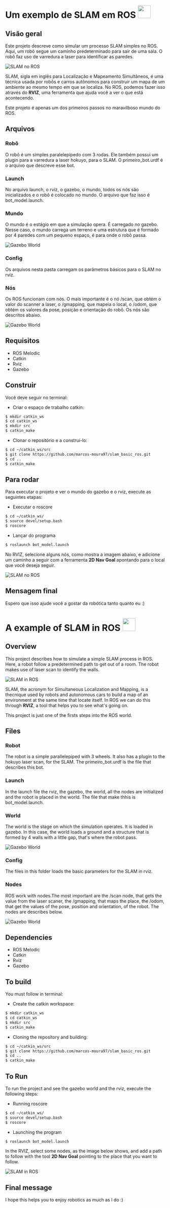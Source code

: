 # Um exemplo de SLAM em ROS <img src="https://encrypted-tbn0.gstatic.com/images?q=tbn%3AANd9GcQdgBEX9U3kDSvXtCVyDqfA1uIlomS8rwJQCw&usqp=CAU" width="40" />

## Visão geral

Este projeto descreve como simular um processo SLAM simples no ROS. Aqui, um robô segue um caminho predeterminado para sair de uma sala.
O robô faz uso de varredura a laser para identificar as paredes.

![SLAM no ROS](/slam_basic/rvi2.png "rvi2")

SLAM, sigla em inglês para Localização e Mapeamento Simultâneos, é uma técnica usada por robôs e carros autônomos para construir um mapa de um
ambiente ao mesmo tempo em que se localiza. No ROS, podemos fazer isso através do **RVIZ**, uma ferramenta que ajuda você a ver o que está acontecendo.

Este projeto é apenas um dos primeiros passos no maravilboso mundo do ROS.

## Arquivos

### Robô

O robô é um simples paralelepípedo com 3 rodas. Ele também possui um plugin para a varredura a laser hokuyo, para o SLAM. O primeiro_bot.urdf
é o arquivo que descreve esse bot.

### Launch

No arquivo launch, o rviz, o gazebo, o mundo, todos os nós são inicializados e o robô é colocado no mundo.
O arquivo que faz isso é bot_model.launch.

### Mundo

O mundo é o estágio em que a simulação opera. É carregado no gazebo. Nesse caso, o mundo carrega um terreno e uma estrutura
que é formado por 4 paredes com um pequeno espaço, é para onde o robô passa.

![Gazebo World](/slam_basic/gazebo_model.png "gazebo_model")

### Config

Os arquivos nesta pasta carregam os parâmetros básicos para o SLAM no rviz.

### Nós

Os ROS funcionam com nós. O mais importante é o nó /scan, que obtém o valor do scanner a laser, o /gmapping, que mapeia o local,
o /odom, que obtém os valores da pose, posição e orientação do robô. Os nós são descritos abaixo.

![Gazebo World](/slam_basic/rqt_graph.png "rqt_graph")

## Requisitos

  - ROS Melodic
  - Catkin
  - Rviz
  - Gazebo
  
## Construir

Você deve seguir no terminal:

- Criar o espaço de trabalho catkin:

``` sh
$ mkdir catkin_ws
$ cd catkin_ws
$ mkdir src
$ catkin_make
```

- Clonar o repositório e a construí-lo:

``` sh
$ cd ~/catkin_ws/src
$ git clone https://github.com/marcos-moura97/slam_basic_ros.git
$ cd ..
$ catkin_make
```

## Para rodar

Para executar o projeto e ver o mundo do gazebo e o rviz, execute as seguintes etapas:



- Executar o roscore

``` sh
$ cd ~/catkin_ws/
$ source devel/setup.bash
$ roscore
```

- Lançar do programa

``` sh
$ roslaunch bot_model.launch
```

No RVIZ, selecione alguns nós, como mostra a imagem abaixo, e adicione um caminho a seguir com a ferramenta **2D Nav Goal** apontando para o local
que você deseja seguir.

![SLAM no ROS](/slam_basic/rviz1.png "rviz1")

## Mensagem final

Espero que isso ajude você a gostar da robótica tanto quanto eu :)

# A example of SLAM in ROS <img src="https://www.championprofessional.com/wp-content/uploads/2015/07/en-icon.png" width="40" />

## Overview

This project describes how to simulate a simple SLAM process in ROS. Here, a robot follow a predetermined path to get out of a room.
The robot makes use of laser scan to identify the walls.

![SLAM in ROS](/slam_basic/rvi2.png "rvi2")

SLAM, the acronym for Simultaneous Localization and Mapping, is a thecnique used by robots and autonomous cars to build a map of an 
environment at the same time that locate itself. In ROS we can do this through **RVIZ**, a tool that helps you to see what's going on.

This project is just one of the firsts steps into the ROS world.

## Files

### Robot

The robot is a simple parallelepiped with 3 wheels. It also has a plugin to the hokuyo laser scan, for the SLAM. The primeiro_bot.urdf 
is the file that describes this bot.

### Launch

In the launch file the rviz, the gazebo, the world, all the nodes are initialized and the robot is placed in the world. 
The file that make thhis is bot_model.launch.

### World

The world is the stage on which the simulation operates. It is loaded in gazebo. In this case, the world loads a ground and a structure
that is formed by 4 walls with a little gap, that's where the robot pass.

![Gazebo World](/slam_basic/gazebo_model.png "gazebo_model")

### Config

The files in this folder loads the basic parameters for the SLAM in rviz.

### Nodes

ROS work with nodes.The most important are the /scan node, that gets the value from the laser scaner, the /gmapping, that maps the place,
the /odom, that get the values of the pose, position and orientation, of the robot. The nodes are describes below.

![Gazebo World](/slam_basic/rqt_graph.png "rqt_graph")

## Dependencies

  - ROS Melodic
  - Catkin
  - Rviz
  - Gazebo
  
## To build

You must follow in terminal:

- Create the catkin workspace:

```sh
$ mkdir catkin_ws
$ cd catkin_ws
$ mkdir src
$ catkin_make
```

- Cloning the repository and building:

```sh
$ cd ~/catkin_ws/src
$ git clone https://github.com/marcos-moura97/slam_basic_ros.git
$ cd ..
$ catkin_make
```

## To Run

To run the project and see the gazebo world and the rviz, execute the following steps:



- Running roscore

```sh
$ cd ~/catkin_ws/
$ source devel/setup.bash
$ roscore
```

- Launching the program

```sh
$ roslaunch bot_model.launch
```

In the RVIZ, select some nodes, as the image below shows, and add a path to follow with the tool **2D Nav Goal** pointing to the place
that you want to follow.

![SLAM in ROS](/slam_basic/rviz1.png "rviz1")

## Final message

I hope this helps you to enjoy robotics as much as I do :)

